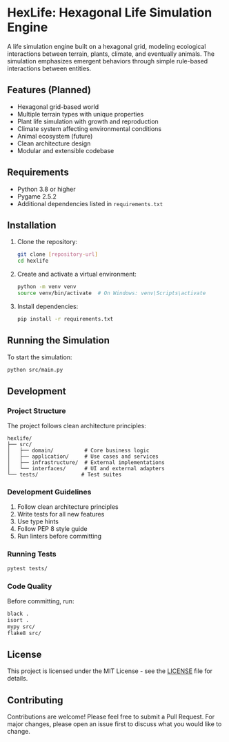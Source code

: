 # HexLife: Hexagonal Life Simulation Engine

A life simulation engine built on a hexagonal grid, modeling ecological interactions between terrain, plants, climate, and eventually animals. The simulation emphasizes emergent behaviors through simple rule-based interactions between entities.

## Features (Planned)

- Hexagonal grid-based world
- Multiple terrain types with unique properties
- Plant life simulation with growth and reproduction
- Climate system affecting environmental conditions
- Animal ecosystem (future)
- Clean architecture design
- Modular and extensible codebase

## Requirements

- Python 3.8 or higher
- Pygame 2.5.2
- Additional dependencies listed in `requirements.txt`

## Installation

1. Clone the repository:
   ```bash
   git clone [repository-url]
   cd hexlife
   ```

2. Create and activate a virtual environment:
   ```bash
   python -m venv venv
   source venv/bin/activate  # On Windows: venv\Scripts\activate
   ```

3. Install dependencies:
   ```bash
   pip install -r requirements.txt
   ```

## Running the Simulation

To start the simulation:

```bash
python src/main.py
```

## Development

### Project Structure

The project follows clean architecture principles:

```
hexlife/
├── src/
│   ├── domain/          # Core business logic
│   ├── application/     # Use cases and services
│   ├── infrastructure/  # External implementations
│   └── interfaces/      # UI and external adapters
└── tests/              # Test suites
```

### Development Guidelines

1. Follow clean architecture principles
2. Write tests for all new features
3. Use type hints
4. Follow PEP 8 style guide
5. Run linters before committing

### Running Tests

```bash
pytest tests/
```

### Code Quality

Before committing, run:

```bash
black .
isort .
mypy src/
flake8 src/
```

## License

This project is licensed under the MIT License - see the [LICENSE](LICENSE) file for details.

## Contributing

Contributions are welcome! Please feel free to submit a Pull Request. For major changes, please open an issue first to discuss what you would like to change. 